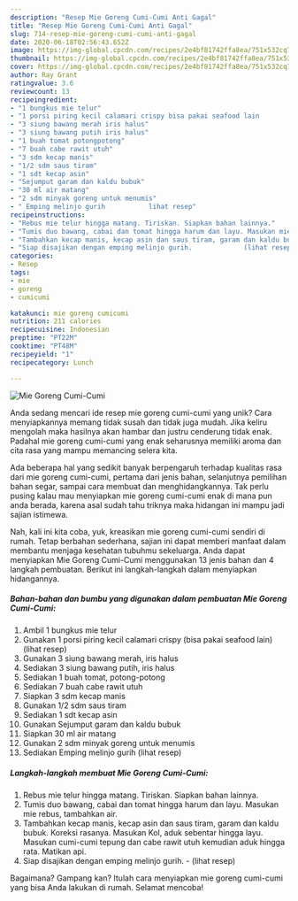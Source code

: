 ```yaml
---
description: "Resep Mie Goreng Cumi-Cumi Anti Gagal"
title: "Resep Mie Goreng Cumi-Cumi Anti Gagal"
slug: 714-resep-mie-goreng-cumi-cumi-anti-gagal
date: 2020-06-18T02:56:43.652Z
image: https://img-global.cpcdn.com/recipes/2e4bf81742ffa8ea/751x532cq70/mie-goreng-cumi-cumi-foto-resep-utama.jpg
thumbnail: https://img-global.cpcdn.com/recipes/2e4bf81742ffa8ea/751x532cq70/mie-goreng-cumi-cumi-foto-resep-utama.jpg
cover: https://img-global.cpcdn.com/recipes/2e4bf81742ffa8ea/751x532cq70/mie-goreng-cumi-cumi-foto-resep-utama.jpg
author: Ray Grant
ratingvalue: 3.6
reviewcount: 13
recipeingredient:
- "1 bungkus mie telur"
- "1 porsi piring kecil calamari crispy bisa pakai seafood lain           lihat resep"
- "3 siung bawang merah iris halus"
- "3 siung bawang putih iris halus"
- "1 buah tomat potongpotong"
- "7 buah cabe rawit utuh"
- "3 sdm kecap manis"
- "1/2 sdm saus tiram"
- "1 sdt kecap asin"
- "Sejumput garam dan kaldu bubuk"
- "30 ml air matang"
- "2 sdm minyak goreng untuk menumis"
- " Emping melinjo gurih           lihat resep"
recipeinstructions:
- "Rebus mie telur hingga matang. Tiriskan. Siapkan bahan lainnya."
- "Tumis duo bawang, cabai dan tomat hingga harum dan layu. Masukan mie rebus, tambahkan air."
- "Tambahkan kecap manis, kecap asin dan saus tiram, garam dan kaldu bubuk. Koreksi rasanya. Masukan Kol, aduk sebentar hingga layu. Masukan cumi-cumi tepung dan cabe rawit utuh kemudian aduk hingga rata. Matikan api."
- "Siap disajikan dengan emping melinjo gurih.             (lihat resep)"
categories:
- Resep
tags:
- mie
- goreng
- cumicumi

katakunci: mie goreng cumicumi 
nutrition: 211 calories
recipecuisine: Indonesian
preptime: "PT22M"
cooktime: "PT48M"
recipeyield: "1"
recipecategory: Lunch

---
```



![Mie Goreng Cumi-Cumi](https://img-global.cpcdn.com/recipes/2e4bf81742ffa8ea/751x532cq70/mie-goreng-cumi-cumi-foto-resep-utama.jpg)

Anda sedang mencari ide resep mie goreng cumi-cumi yang unik? Cara menyiapkannya memang tidak susah dan tidak juga mudah. Jika keliru mengolah maka hasilnya akan hambar dan justru cenderung tidak enak. Padahal mie goreng cumi-cumi yang enak seharusnya memiliki aroma dan cita rasa yang mampu memancing selera kita.

Ada beberapa hal yang sedikit banyak berpengaruh terhadap kualitas rasa dari mie goreng cumi-cumi, pertama dari jenis bahan, selanjutnya pemilihan bahan segar, sampai cara membuat dan menghidangkannya. Tak perlu pusing kalau mau menyiapkan mie goreng cumi-cumi enak di mana pun anda berada, karena asal sudah tahu triknya maka hidangan ini mampu jadi sajian istimewa.




Nah, kali ini kita coba, yuk, kreasikan mie goreng cumi-cumi sendiri di rumah. Tetap berbahan sederhana, sajian ini dapat memberi manfaat dalam membantu menjaga kesehatan tubuhmu sekeluarga. Anda dapat menyiapkan Mie Goreng Cumi-Cumi menggunakan 13 jenis bahan dan 4 langkah pembuatan. Berikut ini langkah-langkah dalam menyiapkan hidangannya.

<!--inarticleads1-->

##### Bahan-bahan dan bumbu yang digunakan dalam pembuatan Mie Goreng Cumi-Cumi:

1. Ambil 1 bungkus mie telur
1. Gunakan 1 porsi piring kecil calamari crispy (bisa pakai seafood lain)           (lihat resep)
1. Gunakan 3 siung bawang merah, iris halus
1. Sediakan 3 siung bawang putih, iris halus
1. Sediakan 1 buah tomat, potong-potong
1. Sediakan 7 buah cabe rawit utuh
1. Siapkan 3 sdm kecap manis
1. Gunakan 1/2 sdm saus tiram
1. Sediakan 1 sdt kecap asin
1. Gunakan Sejumput garam dan kaldu bubuk
1. Siapkan 30 ml air matang
1. Gunakan 2 sdm minyak goreng untuk menumis
1. Sediakan  Emping melinjo gurih           (lihat resep)




<!--inarticleads2-->

##### Langkah-langkah membuat Mie Goreng Cumi-Cumi:

1. Rebus mie telur hingga matang. Tiriskan. Siapkan bahan lainnya.
1. Tumis duo bawang, cabai dan tomat hingga harum dan layu. Masukan mie rebus, tambahkan air.
1. Tambahkan kecap manis, kecap asin dan saus tiram, garam dan kaldu bubuk. Koreksi rasanya. Masukan Kol, aduk sebentar hingga layu. Masukan cumi-cumi tepung dan cabe rawit utuh kemudian aduk hingga rata. Matikan api.
1. Siap disajikan dengan emping melinjo gurih. -             (lihat resep)




Bagaimana? Gampang kan? Itulah cara menyiapkan mie goreng cumi-cumi yang bisa Anda lakukan di rumah. Selamat mencoba!
